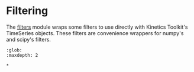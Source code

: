 # Filtering

The [filters](../../api/kineticstoolkit.filters.rst) module wraps some filters to use directly with Kinetics Toolkit's TimeSeries objects. These filters are convenience wrappers for numpy's and scipy's filters.

```{toctree}
:glob:
:maxdepth: 2

*
```
